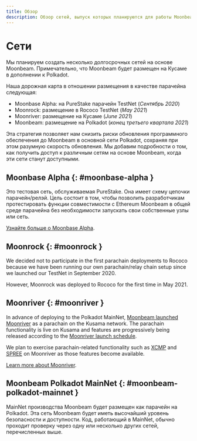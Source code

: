 ```yaml
---
title: Обзор
description: Обзор сетей, выпуск которых планируются для работы Moonbeam, как парачейна смарт-контрактов, совместимого с технологией Ethereum в сети Polkadot.
---
```


# Сети

Мы планируем создать несколько долгосрочных сетей на основе Moonbeam. Примечательно, что Moonbeam будет размещен на Кусаме в дополнении к Polkadot.

Наша дорожная карта в отношении размещения в качестве парачейна следующая:

 - Moonbase Alpha: на PureStake парачейн TestNet (_Сентябрь 2020_) 
 - Moonrock: размещение в Rococo TestNet (_May 2021_)
 - Moonriver: размещение на Кусаме (_June 2021_)
 - Moonbeam: размещение на Polkadot (_конец третьего квартала 2021_)
 
Эта стратегия позволяет нам снизить риски обновления программного обеспечения до Moonbeam в основной сети Polkadot, сохраняя при этом разумную скорость обновления. Мы добавим подробности о том, как получить доступ к различным сетям на основе Moonbeam, когда эти сети станут доступными.

## Moonbase Alpha {: #moonbase-alpha } 

Это тестовая сеть, обслуживаемая PureStake. Она имеет схему цепочки парачейн/релэй. Цель состоит в том, чтобы позволить разработчикам протестировать функции совместимости с Ethereum Moonbeam в общей среде парачейна без необходимости запускать свои собственные узлы или сеть.

[Узнайте больше о Moonbase Alpha](/networks/moonbase/).

## Moonrock {: #moonrock } 

We decided not to participate in the first parachain deployments to Rococo because we have been running our own parachain/relay chain setup since we launched our TestNet in September 2020.

However, Moonrock was deployed to Rococo for the first time in May 2021. 
## Moonriver {: #moonriver } 

In advance of deploying to the Polkadot MainNet, [Moonbeam launched Moonriver](https://moonbeam.network/announcements/moonriver-launch-kusama/) as a parachain on the Kusama network. The parachain functionality is live on Kusama and features are progressively being released according to the [Moonriver launch schedule](https://moonbeam.network/networks/moonriver/launch/). 

We plan to exercise parachain-related functionality such as [XCMP](https://wiki.polkadot.network/docs/learn-crosschain) and [SPREE](https://wiki.polkadot.network/docs/learn-spree) on Moonriver as those features become available.

[Learn more about Moonriver](/networks/moonriver/).

## Moonbeam Polkadot MainNet {: #moonbeam-polkadot-mainnet } 

MainNet производства Moonbeam будет размещен как парачейн на Polkadot. Эта сеть Moonbeam будет иметь высочайший уровень безопасности и доступности. Код, работающий в MainNet, обычно проходит проверку через одну или несколько других сетей, перечисленных выше.
